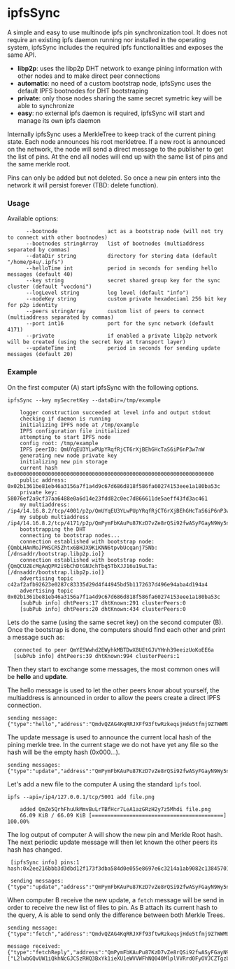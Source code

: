 # ipfsSync

A simple and easy to use multinode ipfs pin synchronization tool. It does not require an existing ipfs daemon running nor installed in the operating system, ipfsSync includes the required ipfs functionalities and exposes the same API.

+ **libp2p**: uses the libp2p DHT network to exange pining information with other nodes and to make direct peer connections
+ **automatic**: no need of a custom bootstrap node, ipfsSync uses the default IPFS bootnodes for DHT bootstraping
+ **private**: only those nodes sharing the same secret symetric key will be able to synchronize
+ **easy**: no external ipfs daemon is required, ipfsSync will start and manage its own ipfs daemon

Internally ipfsSync uses a MerkleTree to keep track of the current pining state. Each node announces his root merkletree. If a new root is announced on the network, the node will send a direct message to the publisher to get the list of pins. At the end all nodes will end up with the same list of pins and the same merkle root.

Pins can only be added but not deleted. So once a new pin enters into the network it will persist forever (TBD: delete function).

### Usage

Available options:

```shell
      --bootnode                act as a bootstrap node (will not try to connect with other bootnodes)
      --bootnodes stringArray   list of bootnodes (multiaddress separated by commas)
      --dataDir string          directory for storing data (default "/home/p4u/.ipfs")
      --helloTime int           period in seconds for sending hello messages (default 40)
      --key string              secret shared group key for the sync cluster (default "vocdoni")
      --logLevel string         log level (default "info")
      --nodeKey string          custom private hexadeciaml 256 bit key for p2p identity
      --peers stringArray       custom list of peers to connect (multiaddress separated by commas)
      --port int16              port for the sync network (default 4171)
      --private                 if enabled a private libp2p network will be created (using the secret key at transport layer)
      --updateTime int          period in seconds for sending update messages (default 20)
```

### Example

On the first computer (A) start ipfsSync with the following options.

```shell
ipfsSync --key mySecretKey --dataDir=/tmp/example

    logger construction succeeded at level info and output stdout
    checking if daemon is running
    initializing IPFS node at /tmp/example
    IPFS configuration file initialized
    attempting to start IPFS node
    config root: /tmp/example
    IPFS peerID: QmUYqEU3YLwPUpYRqfRjCT6rXjBEhGHcTaS6iP6nP3w7nW
    generating new node private key
    initializing new pin storage
    current hash 0x0000000000000000000000000000000000000000000000000000000000000000
    public address: 0x02b1361be81eb46a3156a7f1a4d9c67d686d818f586fa60274153eee1a180ba53c
    private key: 58076ef2a9cf37aa6488e0a6d14e23fdd82c0ec7d866611de5aeff43fd3ac461
    my multiaddress: /ip4/14.16.8.2/tcp/4001/p2p/QmUYqEU3YLwPUpYRqfRjCT6rXjBEhGHcTaS6iP6nP3w7nW
    my subpub multiaddress /ip4/14.16.8.2/tcp/4171/p2p/QmPymFbKAuPu87KzD7vZe8rQSi92fwASyFGayN9Wy5nK72
    bootstrapping the DHT
    connecting to bootstrap nodes...
    connection established with bootstrap node: {QmbLHAnMoJPWSCR5Zhtx6BHJX9KiKNN6tpvbUcqanj75Nb: [/dnsaddr/bootstrap.libp2p.io]}
    connection established with bootstrap node: {QmQCU2EcMqAqQPR2i9bChDtGNJchTbq5TbXJJ16u19uLTa: [/dnsaddr/bootstrap.libp2p.io]}
    advertising topic c42af2afb92623e0287c83335d29d4f44945bd5b1172637d496e94aba4d194a4
    advertising topic 0x02b1361be81eb46a3156a7f1a4d9c67d686d818f586fa60274153eee1a180ba53c
    [subPub info] dhtPeers:17 dhtKnown:291 clusterPeers:0
    [subPub info] dhtPeers:20 dhtKnown:434 clusterPeers:0
```

Lets do the same (using the same secret key) on the second computer (B). 
Once the bootstrap is done, the computers should find each other and print a message such as:

```shell
  connected to peer QmYESWwhd2EWyhkMBTDwX8UEtGJVYHnh39eeizUoKoEE6a
  [subPub info] dhtPeers:39 dhtKnown:994 clusterPeers:1
```

Then they start to exchange some messages, the most common ones will be **hello** and **update**.

The hello message is used to let the other peers know about yourself, the multiaddress is announced in order to allow the peers create a direct IPFS connection.

```shell
sending message: {"type":"hello","address":"QmdvQZAG4KqRRJXFf93ftwRzkeqsjHde5tfmj9Z7WWM9Np","mAddress":"/ip4/18.10.12.11/tcp/4001/p2p/QmPkG4yUMm49v7VrubjoRYf9q11C59TxVYapJxdDW8bmc8","timestamp":1588016502}
```

The update message is used to announce the current local hash of the pining merkle tree. In the current stage we do not have yet any file so the hash will be the empty hash (0x000...).

```shell
sending messages: {"type":"update","address":"QmPymFbKAuPu87KzD7vZe8rQSi92fwASyFGayN9Wy5nK72","hash":""0x0000000000000000000000000000000000000000000000000000000000000000,"timestamp":1588016495}
```

Let's add a new file to the computer A using the standard `ìpfs` tool.

```shell
ipfs --api=/ip4/127.0.0.1/tcp/5001 add file.png

    added QmZe5QrhFhuUkMmvBuLrTBfHcr7LeA1azGRzH2y7z5Mhdi file.png
    66.09 KiB / 66.09 KiB [==========================================] 100.00%
```

The log output of computer A will show the new pin and Merkle Root hash. The next periodic update message will then let known the other peers its hash has changed.

```shell
 [ipfsSync info] pins:1 hash:0x2ee216bbb3d3dbd12f173f3dba584d0e055e8697e6c3214a1ab9082c13845701

 sending messages: {"type":"update","address":"QmPymFbKAuPu87KzD7vZe8rQSi92fwASyFGayN9Wy5nK72","hash":"0x2ee216bbb3d3dbd12f173f3dba584d0e055e8697e6c3214a1ab9082c13845701","timestamp":1588016495}
```

When computer B receive the new update, a `fetch` message will be send in order to receive the new list of files to pin. As B attach its current hash to the query, A is able to send only the difference between both Merkle Trees.

```shell
sending message: {"type":"fetch","address":"QmdvQZAG4KqRRJXFf93ftwRzkeqsjHde5tfmj9Z7WWM9Np","hash":"0x0000000000000000000000000000000000000000000000000000000000000000","timestamp":1588016496}
```

```shell
message received: {"type":"fetchReply","address":"QmPymFbKAuPu87KzD7vZe8rQSi92fwASyFGayN9Wy5nK72","hash":"0x2ee216bbb3d3dbd12f173f3dba584d0e055e8697e6c3214a1ab9082c13845701","pinList":["L2lwbGQvUW1iQkhNcGJCSzRHQ3BxYk1ieXU1eWVVWFhNQ040MlplVVRrd0FyOVJCZTgzbQ=="],"timestamp":1588016496}
```